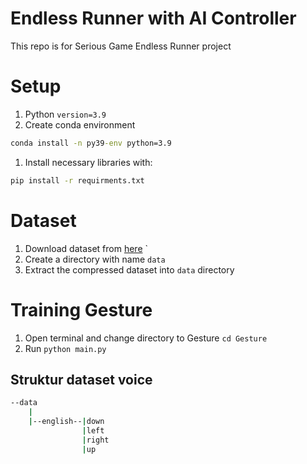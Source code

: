 # Endless Runner with AI Controller

This repo is for Serious Game Endless Runner project

# Setup
1. Python `version=3.9`
1. Create conda environment
```cmd
conda install -n py39-env python=3.9
```
1. Install necessary libraries with:
```cmd
pip install -r requirments.txt
```

# Dataset
1. Download dataset from [here](https://drive.google.com/drive/folders/1Eoz_s6n4jPc5ikg9J29R7dAT7iPIxese?usp=drive_link)
`
1. Create a directory with name `data`
1. Extract the compressed dataset into `data` directory 

# Training Gesture
1. Open terminal and change directory to Gesture `cd Gesture`
1. Run `python main.py`

## Struktur dataset voice
```cmd
--data
	|
	|--english--|down
				|left
				|right
				|up
```